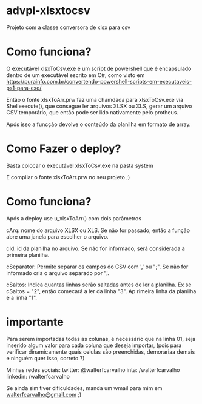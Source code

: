 
# advpl-xlsxtocsv
Projeto com a classe conversora de xlsx para csv

# Como funciona?

O executável xlsxToCsv.exe é um script de powershell que é encapsulado dentro de um executável escrito em C#, como visto em 
https://purainfo.com.br/convertendo-powershell-scripts-em-executaveis-ps1-para-exe/


Então o fonte xlsxToArr.prw faz uma chamdada para xlsxToCsv.exe via Shellexecute(), que  consegue ler arquivos XLSX ou XLS, gerar um arquivo CSV temporário, que então pode ser lido nativamente pelo protheus. 

Após isso a funcção devolve o conteúdo da planilha em formato de array.

# Como Fazer o deploy?

Basta colocar o executável xlsxToCsv.exe na pasta system

E compilar o fonte xlsxToArr.prw  no seu projeto ;)

# Como funciona?
Após a deploy use u_xlsxToArr() com dois parâmetros

cArq: nome do arquivo XLSX ou XLS. Se não for passado, então a função abre uma janela para escolher o arquivo.

cId: id da planilha no arquivo. Se não for informado, será considerada a primeira planilha.  

cSeparator: Permite separar os campos do CSV com ',' ou ";". Se não for informado cria o arquivo separado por ','.

cSaltos: Indica quantas linhas serão saltadas antes de ler a planilha. Ex se cSaltos = "2", então comecará a ler da linha "3". Ap rimeira linha da planilha é a linha "1".

# importante 
Para serem importadas todas as colunas, é necessário que na linha 01, seja inserido algum valor para cada coluna que deseja importar,
(pois  para verificar dinamicamente quais celulas são preenchidas, demorariaa demais e ninguém quer isso, correto ?)


Minhas redes sociais: 
twitter: @walterfcarvalho
inta: /walterfcarvalho
linkedin: /walterfcarvalho

Se ainda sim tiver dificuldades, manda um wmail para mim em walterfcarvalho@gmail.com ;)
